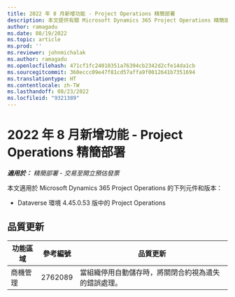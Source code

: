 ```yaml
---
title: 2022 年 8 月新增功能 - Project Operations 精簡部署
description: 本文提供有關 Microsoft Dynamics 365 Project Operations 精簡部署在 2022 年 8 月發行版本中，所提供之品質更新的資訊。
author: ramagadu
ms.date: 08/19/2022
ms.topic: article
ms.prod: ''
ms.reviewer: johnmichalak
ms.author: ramagadu
ms.openlocfilehash: 471cf1fc24010351a76394cb2342d2cfe14da1cb
ms.sourcegitcommit: 360eccc09e47f81cd57affa9f0012641b7351694
ms.translationtype: HT
ms.contentlocale: zh-TW
ms.lasthandoff: 08/23/2022
ms.locfileid: "9321389"
---
```

# <a name="whats-new-august-2022---project-operations-lite-deployment"></a>2022 年 8 月新增功能 - Project Operations 精簡部署

_**適用於：** 精簡部署 - 交易至開立預估發票_

本文適用於 Microsoft Dynamics 365 Project Operations 的下列元件和版本：

- Dataverse 環境 4.45.0.53 版中的 Project Operations

## <a name="quality-updates"></a>品質更新

| 功能區域 | 參考編號 | 品質更新 |
| --- | --- | --- |
|   商機管理 | 2762089 | 當組織停用自動儲存時，將關閉合約視為遺失的錯誤處理。|

